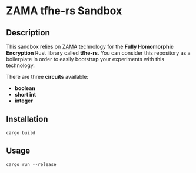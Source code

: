 # ZAMA tfhe-rs Sandbox

## Description

This sandbox relies on [ZAMA](https://www.zama.ai/) technology for the **Fully Homomorphic Encryption** Rust library called **tfhe-rs**.
You can consider this repository as a boilerplate in order to easily bootstrap your experiments with this technology.

There are three **circuits** available:

* **boolean**
* **short int**
* **integer**

## Installation

```console
cargo build
```

## Usage

```console
cargo run --release
```